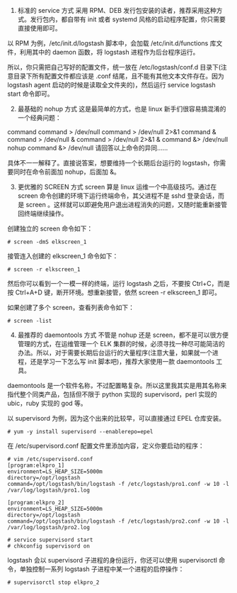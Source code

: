 1. 标准的 service 方式
采用 RPM、DEB 发行包安装的读者，推荐采用这种方式。发行包内，都自带有 init 或者 systemd 风格的启动程序配置，你只需要直接使用即可。

以 RPM 为例，/etc/init.d/logstash 脚本中，会加载 /etc/init.d/functions 库文件，利用其中的 daemon 函数，将 logstash 进程作为后台程序运行。

所以，你只需把自己写好的配置文件，统一放在 /etc/logstash/conf.d 目录下(注意目录下所有配置文件都应该是 .conf 结尾，且不能有其他文本文件存在。因为 logstash agent 启动的时候是读取全文件夹的)，然后运行 service logstash start 命令即可。



2. 最基础的 nohup 方式
这是最简单的方式，也是 linux 新手们很容易搞混淆的一个经典问题：

command
command > /dev/null
command > /dev/null 2>&1
command &
command > /dev/null &
command > /dev/null 2>&1 &
command &> /dev/null
nohup command &> /dev/null
请回答以上命令的异同……

具体不一一解释了。直接说答案，想要维持一个长期后台运行的 logstash，你需要同时在命令前面加 nohup，后面加 &。



3. 更优雅的 SCREEN 方式
screen 算是 linux 运维一个中高级技巧。通过在 screen 命令创建的环境下运行终端命令，其父进程不是 sshd 登录会话，而是 screen 。这样就可以即避免用户退出进程消失的问题，又随时能重新接管回终端继续操作。

创建独立的 screen 命令如下：

```shell
# screen -dmS elkscreen_1
```

接管连入创建的 elkscreen_1 命令如下：

```shell
# screen -r elkscreen_1
```

然后你可以看到一个一模一样的终端，运行 logstash 之后，不要按 Ctrl+C，而是按 Ctrl+A+D 键，断开环境。想重新接管，依然 screen -r elkscreen_1 即可。

如果创建了多个 screen，查看列表命令如下：

```shell
# screen -list
```



4. 最推荐的 daemontools 方式
    不管是 nohup 还是 screen，都不是可以很方便管理的方式，在运维管理一个 ELK 集群的时候，必须寻找一种尽可能简洁的办法。所以，对于需要长期后台运行的大量程序(注意大量，如果就一个进程，还是学习一下怎么写 init 脚本吧)，推荐大家使用一款 daemontools 工具。

daemontools 是一个软件名称，不过配置略复杂。所以这里我其实是用其名称来指代整个同类产品，包括但不限于 python 实现的 supervisord，perl 实现的 ubic，ruby 实现的 god 等。

以 supervisord 为例，因为这个出来的比较早，可以直接通过 EPEL 仓库安装。

```shell
# yum -y install supervisord --enablerepo=epel
```

在 /etc/supervisord.conf 配置文件里添加内容，定义你要启动的程序：

```shell
# vim /etc/supervisord.conf 
[program:elkpro_1]
environment=LS_HEAP_SIZE=5000m
directory=/opt/logstash
command=/opt/logstash/bin/logstash -f /etc/logstash/pro1.conf -w 10 -l /var/log/logstash/pro1.log

[program:elkpro_2]
environment=LS_HEAP_SIZE=5000m
directory=/opt/logstash
command=/opt/logstash/bin/logstash -f /etc/logstash/pro2.conf -w 10 -l /var/log/logstash/pro2.log

# service supervisord start 
# chkconfig supervisord on
```

logstash 会以 supervisord 子进程的身份运行，你还可以使用 supervisorctl 命令，单独控制一系列 logstash 子进程中某一个进程的启停操作：

```shell
# supervisorctl stop elkpro_2
```

